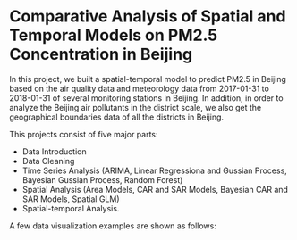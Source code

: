 # Comparative Analysis of Spatial and Temporal Models on PM2.5 Concentration in Beijing

In this project, we built a spatial-temporal model to predict PM2.5 in Beijing based on the air quality data and meteorology data from 2017-01-31 to 2018-01-31 of several monitoring stations in Beijing. In addition, in order to analyze the Beijing air pollutants in the district scale, we also get the geographical boundaries data of all the districts in Beijing.

This projects consist of five major parts: 
* Data Introduction
* Data Cleaning
* Time Series Analysis (ARIMA, Linear Regressiona and Gussian Process, Bayesian Gussian Process, Random Forest)
* Spatial Analysis (Area Models, CAR and SAR Models, Bayesian CAR and SAR Models, Spatial GLM)
* Spatial-temporal Analysis.

A few data visualization examples are shown as follows:

